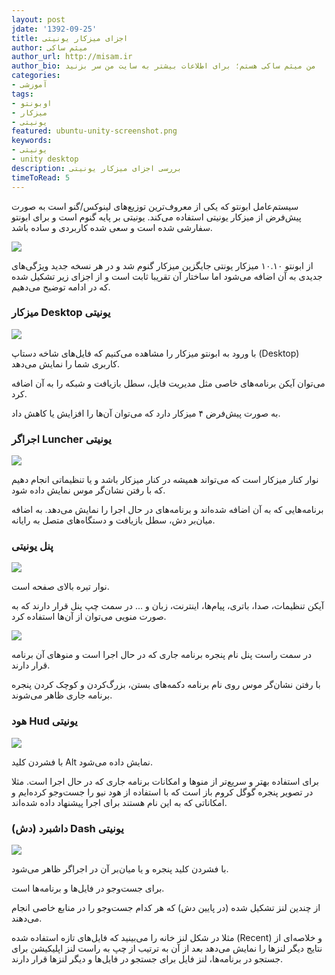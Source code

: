 ```yaml
---
layout: post
jdate: '1392-09-25'
title: اجزای میزکار یونیتی
author: میثم ساکی
author_url: http://misam.ir
author_bio: من میثم ساکی هستم؛ برای اطلاعات بیشتر به سایت من سر بزنید
categories:
- آموزشی
tags:
- اوبونتو 
- میزکار
- یونیتی
featured: ubuntu-unity-screenshot.png
keywords:
- یونیتی
- unity desktop
description: بررسی اجزای میزکار یونیتی
timeToRead: 5
---
```


سیستم‌عامل ابونتو که یکی از معروف‌ترین توزیع‌های لینوکس/گنو است به صورت پیش‌فرض از میزکار یونیتی استفاده می‌کند. یونیتی بر پایه گنوم است و برای ابونتو سفارشی شده است و سعی شده کاربردی و ساده باشد.

![](/images/ubuntu-unity-screenshot.png)

از ابونتو ۱۰.۱۰ میزکار یونتی جایگزین میزکار گنوم شد و در هر نسخه جدید ویژگی‌های جدیدی به آن اضافه می‌شود اما ساختار آن تقریبا ثابت است و از اجزای زیر تشکیل شده که در ادامه توضیح می‌دهیم.

### میزکار Desktop یونیتی

![](/images/image_12_1.png)

با ورود به ابونتو میزکار را مشاهده می‌کنیم که فایل‌های شاخه دستاپ (Desktop) کاربری شما را نمایش می‌دهد.

می‌توان آیکن برنامه‌های خاصی مثل مدیریت فایل، سطل بازیافت و شبکه را به آن اضافه کرد.

به صورت پیش‌فرض ۴ میزکار دارد که می‌توان آن‌ها را افزایش یا کاهش داد.

### اجراگر Luncher یونیتی

![](/images/image_13_1.png)

نوار کنار میزکار است که می‌تواند همیشه در کنار میزکار باشد و یا تنظیماتی انجام دهیم که با رفتن نشان‌گر موس نمایش داده شود.

برنامه‌هایی که به آن اضافه شده‌اند و برنامه‌های در حال اجرا را نمایش می‌دهد. به اضافه میان‌بر دش، سطل بازیافت و دستگاه‌های متصل به رایانه.

### پنل یونیتی

![](/images/image_14_1.png)

نوار تیره بالای صفحه است.

آیکن تنظیمات، صدا، باتری، پیام‌ها، اینترنت، زبان و ... در سمت چپ پنل قرار دارند که به صورت منویی می‌توان از آن‌ها استفاده کرد.

![](/images/image_14_2.png)

در سمت راست پنل نام پنجره برنامه جاری که در حال اجرا است و منوهای آن برنامه قرار دارند.

با رفتن نشان‌گر موس روی نام برنامه دکمه‌های بستن، بزرگ‌کردن و کوچک کردن پنجره برنامه جاری ظاهر می‌شوند.

### هود Hud یونیتی

![](/images/image_15_1.png)

با فشردن کلید Alt نمایش داده می‌شود.

برای استفاده بهتر و سریع‌تر از منوها و امکانات برنامه جاری که در حال اجرا است. مثلا در تصویر پنجره گوگل کروم باز است که با استفاده از هود نیو را جست‌وجو کرده‌ایم و امکاناتی که به این نام هستند برای اجرا پیشنهاد داده شده‌اند.

### داشبرد (دش) Dash یونیتی

![](/images/image_16_1.png)

با فشردن کلید پنجره و یا میان‌بر آن در اجراگر ظاهر می‌شود.

برای جست‌وجو در فایل‌ها و برنامه‌ها است.

از چندین لنز تشکیل شده (در پایین دش) که هر کدام جست‌وجو را در منابع خاصی انجام می‌دهند.

مثلا در شکل لنز خانه را می‌بینید که فایل‌های تازه استفاده شده (Recent) و خلاصه‌ای از نتایج دیگر لنزها را نمایش می‌دهد بعد از آن به ترتیب از چپ به راست لنز اپلیکیشن برای جستجو در برنامه‌ها، لنز فایل برای جستجو در فایل‌ها و دیگر لنزها قرار دارند.